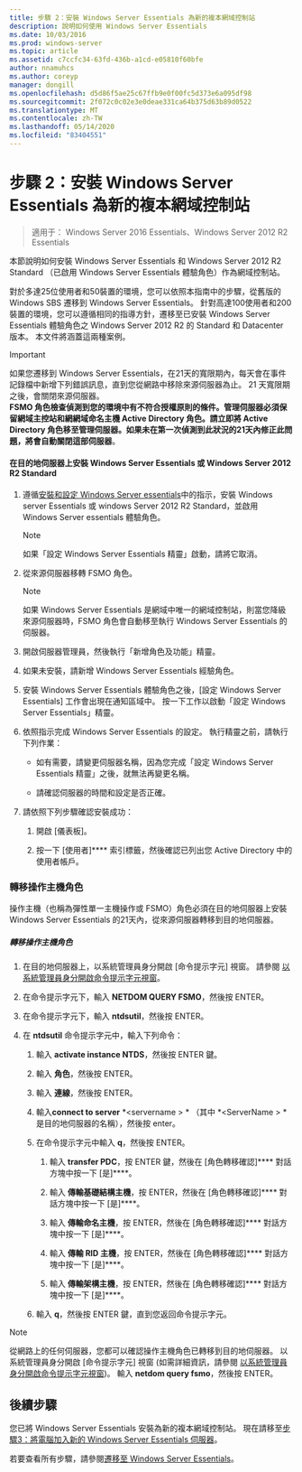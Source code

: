 ```yaml
---
title: 步驟 2：安裝 Windows Server Essentials 為新的複本網域控制站
description: 說明如何使用 Windows Server Essentials
ms.date: 10/03/2016
ms.prod: windows-server
ms.topic: article
ms.assetid: c7ccfc34-63fd-436b-a1cd-e05810f60bfe
author: nnamuhcs
ms.author: coreyp
manager: dongill
ms.openlocfilehash: d5d86f5ae25c67ffb9e0f00fc5d373e6a095df98
ms.sourcegitcommit: 2f072c0c02e3e0deae331ca64b375d63b89d0522
ms.translationtype: MT
ms.contentlocale: zh-TW
ms.lasthandoff: 05/14/2020
ms.locfileid: "83404551"
---
```

# <a name="step-2-install-windows-server-essentials-as-a-new-replica-domain-controller"></a>步驟 2：安裝 Windows Server Essentials 為新的複本網域控制站

>適用于： Windows Server 2016 Essentials、Windows Server 2012 R2 Essentials

本節說明如何安裝 Windows Server Essentials 和 Windows Server 2012 R2 Standard （已啟用 Windows Server Essentials 體驗角色）作為網域控制站。  
  
 對於多達25位使用者和50裝置的環境，您可以依照本指南中的步驟，從舊版的 Windows SBS 遷移到 Windows Server Essentials。 針對高達100使用者和200裝置的環境，您可以遵循相同的指導方針，遷移至已安裝 Windows Server Essentials 體驗角色之 Windows Server 2012 R2 的 Standard 和 Datacenter 版本。 本文件將涵蓋這兩種案例。  
  
> [!IMPORTANT]
>  如果您遷移到 Windows Server Essentials，在21天的寬限期內，每天會在事件記錄檔中新增下列錯誤訊息，直到您從網路中移除來源伺服器為止。 21 天寬限期之後，會關閉來源伺服器。 <br> **FSMO 角色檢查偵測到您的環境中有不符合授權原則的條件。管理伺服器必須保留網域主控站和網網域命名主機 Active Directory 角色。請立即將 Active Directory 角色移至管理伺服器。如果未在第一次偵測到此狀況的21天內修正此問題，將會自動關閉這部伺服器**。   
  
#### <a name="install-windows-server-essentials-or-windows-server-2012-r2-standard-on-the-destination-server"></a>在目的地伺服器上安裝 Windows Server Essentials 或 Windows Server 2012 R2 Standard  
  
1.  遵循[安裝和設定 Windows Server essentials](../install/Install-and-Configure-Windows-Server-Essentials-or-Windows-Server-Essentials-Experience.md)中的指示，安裝 Windows server Essentials 或 windows Server 2012 R2 Standard，並啟用 Windows Server essentials 體驗角色。  
  
    > [!NOTE]
    >  如果「設定 Windows Server Essentials 精靈」啟動，請將它取消。  
  
2.  從來源伺服器移轉 FSMO 角色。  
  
    > [!NOTE]
    >  如果 Windows Server Essentials 是網域中唯一的網域控制站，則當您降級來源伺服器時，FSMO 角色會自動移至執行 Windows Server Essentials 的伺服器。  
  
3.  開啟伺服器管理員，然後執行「新增角色及功能」精靈。  
  
4.  如果未安裝，請新增 Windows Server Essentials 經驗角色。  
  
5.  安裝 Windows Server Essentials 體驗角色之後，[設定 Windows Server Essentials] 工作會出現在通知區域中。 按一下工作以啟動「設定 Windows Server Essentials」精靈。  
  
6.  依照指示完成 Windows Server Essentials 的設定。 執行精靈之前，請執行下列作業：  
  
    -   如有需要，請變更伺服器名稱，因為您完成「設定 Windows Server Essentials 精靈」之後，就無法再變更名稱。  
  
    -   請確認伺服器的時間和設定是否正確。  
  
7.  請依照下列步驟確認安裝成功：  
  
    1.  開啟 [儀表板]。  
  
    2.  按一下 [使用者]**** 索引標籤，然後確認已列出您 Active Directory 中的使用者帳戶。  
  
### <a name="transfer-the-operations-master-roles"></a>轉移操作主機角色  
 操作主機（也稱為彈性單一主機操作或 FSMO）角色必須在目的地伺服器上安裝 Windows Server Essentials 的21天內，從來源伺服器轉移到目的地伺服器。  
  
##### <a name="to-transfer-the-operations-master-roles"></a>轉移操作主機角色  
  
1.  在目的地伺服器上，以系統管理員身分開啟 [命令提示字元] 視窗。 請參閱 [以系統管理員身分開啟命令提示字元視窗](https://technet.microsoft.com/library/cc947813\(v=WS.10\).aspx)。  
  
2.  在命令提示字元下，輸入 **NETDOM QUERY FSMO**，然後按 ENTER。  
  
3.  在命令提示字元下，輸入 **ntdsutil**，然後按 ENTER。  
  
4.  在 **ntdsutil** 命令提示字元中，輸入下列命令：  
  
    1.  輸入 **activate instance NTDS**，然後按 ENTER 鍵。  
  
    2.  輸入 **角色**，然後按 ENTER。  
  
    3.  輸入 **連線**，然後按 ENTER。  
  
    4.  輸入**connect to server** *<servername \> * （其中 *<ServerName \> *是目的地伺服器的名稱），然後按 enter。  
  
    5.  在命令提示字元中輸入 **q**，然後按 ENTER。  
  
        1.  輸入 **transfer PDC**，按 ENTER 鍵，然後在 [角色轉移確認]**** 對話方塊中按一下 [是]****。  
  
        2.  輸入 **傳輸基礎結構主機**，按 ENTER，然後在 [角色轉移確認]**** 對話方塊中按一下 [是]****。  
  
        3.  輸入 **傳輸命名主機**，按 ENTER，然後在 [角色轉移確認]**** 對話方塊中按一下 [是]****。  
  
        4.  輸入 **傳輸 RID 主機**，按 ENTER，然後在 [角色轉移確認]**** 對話方塊中按一下 [是]****。  
  
        5.  輸入 **傳輸架構主機**，按 ENTER，然後在 [角色轉移確認]**** 對話方塊中按一下 [是]****。  
  
    6.  輸入 **q**，然後按 ENTER 鍵，直到您返回命令提示字元。  
  
> [!NOTE]
>  從網路上的任何伺服器，您都可以確認操作主機角色已轉移到目的地伺服器。 以系統管理員身分開啟 [命令提示字元] 視窗 (如需詳細資訊，請參閱 [以系統管理員身分開啟命令提示字元視窗](https://technet.microsoft.com/library/cc947813\(v=WS.10\).aspx))。 輸入 **netdom query fsmo**，然後按 ENTER。  
  
## <a name="next-steps"></a>後續步驟  
 您已將 Windows Server Essentials 安裝為新的複本網域控制站。 現在請移至[步驟3：將電腦加入新的 Windows Server Essentials 伺服器](Step-3--Join-computers-to-the-new-Windows-Server-Essentials-server.md)。  
  
若要查看所有步驟，請參閱[遷移至 Windows Server Essentials](Migrate-from-Previous-Versions-to-Windows-Server-Essentials-or-Windows-Server-Essentials-Experience.md)。

